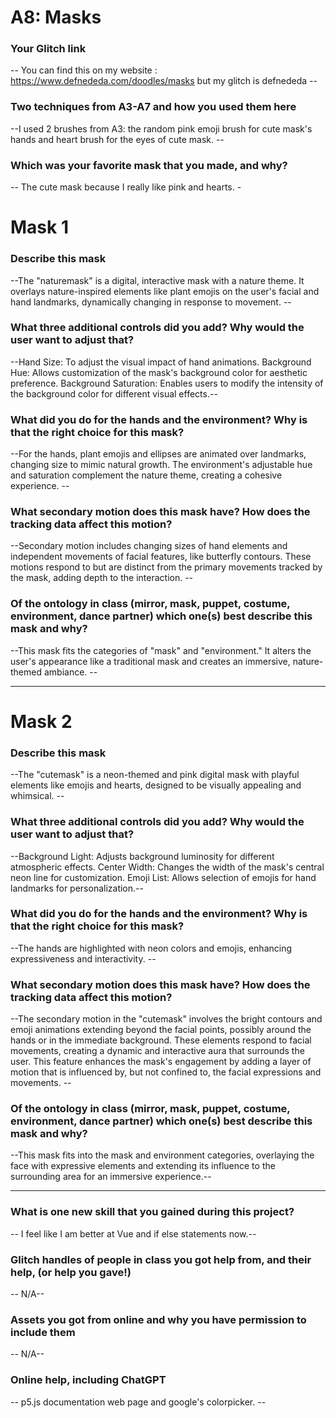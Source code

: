 # A8: Masks

### Your Glitch link

-- You can find this on my website : https://www.defnededa.com/doodles/masks but my glitch is defnededa --

### Two techniques from A3-A7 and how you used them here

--I used 2 brushes from A3: the random pink emoji brush for cute mask's hands and heart brush for the eyes of cute mask. --

### Which was your favorite mask that you made, and why?

-- The cute mask because I really like pink and hearts. -

# Mask 1

### Describe this mask

--The "naturemask" is a digital, interactive mask with a nature theme. It overlays nature-inspired elements like plant emojis on the user's facial and hand landmarks, dynamically changing in response to movement. --

### What three additional controls did you add? Why would the user want to adjust that?

--Hand Size: To adjust the visual impact of hand animations.
Background Hue: Allows customization of the mask's background color for aesthetic preference.
Background Saturation: Enables users to modify the intensity of the background color for different visual effects.--

### What did you do for the hands and the environment? Why is that the right choice for this mask?

--For the hands, plant emojis and ellipses are animated over landmarks, changing size to mimic natural growth. The environment's adjustable hue and saturation complement the nature theme, creating a cohesive experience. --

### What secondary motion does this mask have? How does the tracking data affect this motion?

--Secondary motion includes changing sizes of hand elements and independent movements of facial features, like butterfly contours. These motions respond to but are distinct from the primary movements tracked by the mask, adding depth to the interaction. --

### Of the ontology in class (mirror, mask, puppet, costume, environment, dance partner) which one(s) best describe this mask and why?

--This mask fits the categories of "mask" and "environment." It alters the user's appearance like a traditional mask and creates an immersive, nature-themed ambiance. --

---

# Mask 2

### Describe this mask

--The "cutemask" is a neon-themed and pink digital mask with playful elements like emojis and hearts, designed to be visually appealing and whimsical. --

### What three additional controls did you add? Why would the user want to adjust that?

--Background Light: Adjusts background luminosity for different atmospheric effects.
Center Width: Changes the width of the mask's central neon line for customization.
Emoji List: Allows selection of emojis for hand landmarks for personalization.--

### What did you do for the hands and the environment? Why is that the right choice for this mask?

--The hands are highlighted with neon colors and emojis, enhancing expressiveness and interactivity. --

### What secondary motion does this mask have? How does the tracking data affect this motion?

--The secondary motion in the "cutemask" involves the bright contours and emoji animations extending beyond the facial points, possibly around the hands or in the immediate background. These elements respond to facial movements, creating a dynamic and interactive aura that surrounds the user. This feature enhances the mask's engagement by adding a layer of motion that is influenced by, but not confined to, the facial expressions and movements. --

### Of the ontology in class (mirror, mask, puppet, costume, environment, dance partner) which one(s) best describe this mask and why?

--This mask fits into the mask and environment categories, overlaying the face with expressive elements and extending its influence to the surrounding area for an immersive experience.--

---

### What is one new skill that you gained during this project?

-- I feel like I am better at Vue and if else statements now.--

### Glitch handles of people in class you got help from, and their help, (or help you gave!)

-- N/A--

### Assets you got from online and why you have permission to include them

-- N/A--

### Online help, including ChatGPT

-- p5.js documentation web page and google's colorpicker. --
